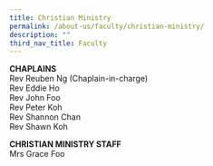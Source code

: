 ```yaml
---
title: Christian Ministry
permalink: /about-us/faculty/christian-ministry/
description: ""
third_nav_title: Faculty
---
```

**CHAPLAINS** <br>
Rev Reuben Ng (Chaplain-in-charge) <br>
Rev Eddie Ho <br>
Rev John Foo  <br>
Rev Peter Koh  <br>
Rev Shannon Chan  <br>
Rev Shawn Koh  

  

**CHRISTIAN MINISTRY STAFF** <br>
Mrs Grace Foo